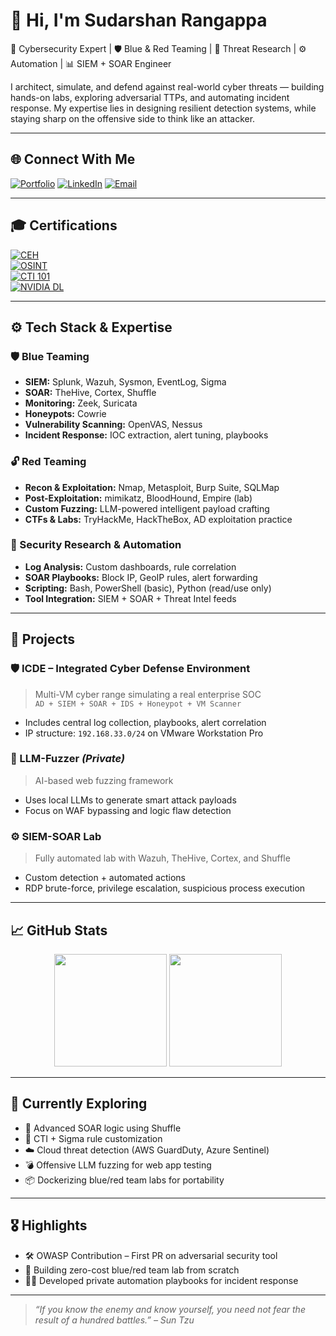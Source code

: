 # 👋 Hi, I'm Sudarshan Rangappa

🔐 Cybersecurity Expert | 🛡️ Blue & Red Teaming | 🧠 Threat Research | ⚙️ Automation | 📊 SIEM + SOAR Engineer

I architect, simulate, and defend against real-world cyber threats — building hands-on labs, exploring adversarial TTPs, and automating incident response. My expertise lies in designing resilient detection systems, while staying sharp on the offensive side to think like an attacker.

---

## 🌐 Connect With Me

[![Portfolio](https://img.shields.io/badge/🌐%20Portfolio-View-informational?style=flat-square&logo=github)](https://sudarshan0101.github.io/portfolio/)
[![LinkedIn](https://img.shields.io/badge/LinkedIn-Connect-blue?style=flat-square&logo=linkedin)](https://linkedin.com/in/sudarshan-rangappa)
[![Email](https://img.shields.io/badge/Email-Contact-informational?style=flat-square&logo=gmail)](mailto:sudarshan_rangappa@proton.me)

---

## 🎓 Certifications

[![CEH](https://img.shields.io/badge/EC--Council-CEH%20v11-red?style=flat-square&logo=hackaday)](https://drive.google.com/file/d/1GkKMUh5BsZ0s9CIRRPoQTrq6M4IWyooC/view?usp=drive_link)  
[![OSINT](https://img.shields.io/badge/OSINT-Research%20and%20Analysis-blue?style=flat-square&logo=security)](https://drive.google.com/file/d/1q0QfwW1JYuPWSss6OX26-n8HJlgc_c9Y/view?usp=drive_link)  
[![CTI 101](https://img.shields.io/badge/Arcx-CTI%20101-purple?style=flat-square&logo=target)](https://drive.google.com/file/d/19yc59HfKLml43eWuXXbg-y_uOXn43_yu/view?usp=drive_link)  
[![NVIDIA DL](https://img.shields.io/badge/NVIDIA-Fundamentals%20of%20Deep%20Learning-green?style=flat-square&logo=nvidia)](https://drive.google.com/file/d/17iQGcTCNn8S8eR14bm-xLSfD10VpqF5R/view?usp=drive_link)

---

## ⚙️ Tech Stack & Expertise

### 🛡️ Blue Teaming
- **SIEM:** Splunk, Wazuh, Sysmon, EventLog, Sigma  
- **SOAR:** TheHive, Cortex, Shuffle  
- **Monitoring:** Zeek, Suricata  
- **Honeypots:** Cowrie  
- **Vulnerability Scanning:** OpenVAS, Nessus  
- **Incident Response:** IOC extraction, alert tuning, playbooks

### 🔓 Red Teaming
- **Recon & Exploitation:** Nmap, Metasploit, Burp Suite, SQLMap  
- **Post-Exploitation:** mimikatz, BloodHound, Empire (lab)  
- **Custom Fuzzing:** LLM-powered intelligent payload crafting  
- **CTFs & Labs:** TryHackMe, HackTheBox, AD exploitation practice

### 🧠 Security Research & Automation
- **Log Analysis:** Custom dashboards, rule correlation  
- **SOAR Playbooks:** Block IP, GeoIP rules, alert forwarding  
- **Scripting:** Bash, PowerShell (basic), Python (read/use only)  
- **Tool Integration:** SIEM + SOAR + Threat Intel feeds

---

## 🧪 Projects

### 🛡️ ICDE – Integrated Cyber Defense Environment
> Multi-VM cyber range simulating a real enterprise SOC  
`AD + SIEM + SOAR + IDS + Honeypot + VM Scanner`  
- Includes central log collection, playbooks, alert correlation  
- IP structure: `192.168.33.0/24` on VMware Workstation Pro

### 🤖 LLM-Fuzzer *(Private)*
> AI-based web fuzzing framework  
- Uses local LLMs to generate smart attack payloads  
- Focus on WAF bypassing and logic flaw detection

### ⚙️ SIEM-SOAR Lab
> Fully automated lab with Wazuh, TheHive, Cortex, and Shuffle  
- Custom detection + automated actions  
- RDP brute-force, privilege escalation, suspicious process execution

---

## 📈 GitHub Stats

<p align="center">
  <img src="https://github-readme-stats.vercel.app/api?username=sudarshan-rangappa&show_icons=true&theme=github_dark" height="180"/>
  <img src="https://github-readme-stats.vercel.app/api/top-langs/?username=sudarshan-rangappa&layout=compact&theme=github_dark" height="180"/>
</p>

---

## 🧭 Currently Exploring
- 🔁 Advanced SOAR logic using Shuffle  
- 🧠 CTI + Sigma rule customization  
- ☁️ Cloud threat detection (AWS GuardDuty, Azure Sentinel)  
- 💣 Offensive LLM fuzzing for web app testing  
- 📦 Dockerizing blue/red team labs for portability

---

## 🎖️ Highlights
- 🛠️ OWASP Contribution – First PR on adversarial security tool  
- 🧪 Building zero-cost blue/red team lab from scratch  
- 🧑‍💻 Developed private automation playbooks for incident response

---

> _“If you know the enemy and know yourself, you need not fear the result of a hundred battles.” – Sun Tzu_
